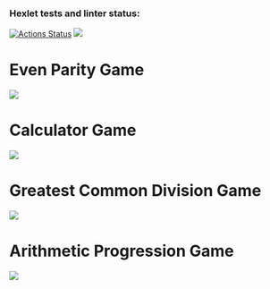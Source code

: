 ### Hexlet tests and linter status:
[![Actions Status](https://github.com/Kennocke/java-project-61/workflows/hexlet-check/badge.svg)](https://github.com/Kennocke/java-project-61/actions) <a href="https://codeclimate.com/github/Kennocke/java-project-61/maintainability"><img src="https://api.codeclimate.com/v1/badges/fe19a84dbb8a85190917/maintainability" /></a>

# Even Parity Game

<a href="https://asciinema.org/a/dY2jBxXGQNRcKx7KvMfakVUcM" target="_blank"><img src="https://asciinema.org/a/dY2jBxXGQNRcKx7KvMfakVUcM.svg" /></a>

# Calculator Game

<a href="https://asciinema.org/a/fYus1QxRmEzc1GQFGIBbcUZwW" target="_blank"><img src="https://asciinema.org/a/fYus1QxRmEzc1GQFGIBbcUZwW.svg" /></a>

# Greatest Common Division Game

<a href="https://asciinema.org/a/tqQE4qeRnBmWvWOqpEuQGluDR" target="_blank"><img src="https://asciinema.org/a/tqQE4qeRnBmWvWOqpEuQGluDR.svg" /></a>

# Arithmetic Progression Game

<a href="https://asciinema.org/a/5qF4it6XtX1zEPAdJ3DDeqhno" target="_blank"><img src="https://asciinema.org/a/5qF4it6XtX1zEPAdJ3DDeqhno.svg" /></a>